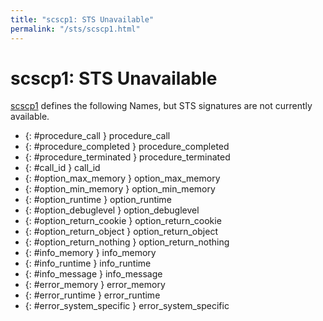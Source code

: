 ```yaml
---
title: "scscp1: STS Unavailable"
permalink: "/sts/scscp1.html"
---
```


# scscp1: STS Unavailable


[scscp1](/cd/scscp1)
defines the following Names, but STS signatures are not currently available.


 *  {: #procedure_call } procedure_call
 *  {: #procedure_completed } procedure_completed
 *  {: #procedure_terminated } procedure_terminated
 *  {: #call_id } call_id
 *  {: #option_max_memory } option_max_memory
 *  {: #option_min_memory } option_min_memory
 *  {: #option_runtime } option_runtime
 *  {: #option_debuglevel } option_debuglevel
 *  {: #option_return_cookie } option_return_cookie
 *  {: #option_return_object } option_return_object
 *  {: #option_return_nothing } option_return_nothing
 *  {: #info_memory } info_memory
 *  {: #info_runtime } info_runtime
 *  {: #info_message } info_message
 *  {: #error_memory } error_memory
 *  {: #error_runtime } error_runtime
 *  {: #error_system_specific } error_system_specific